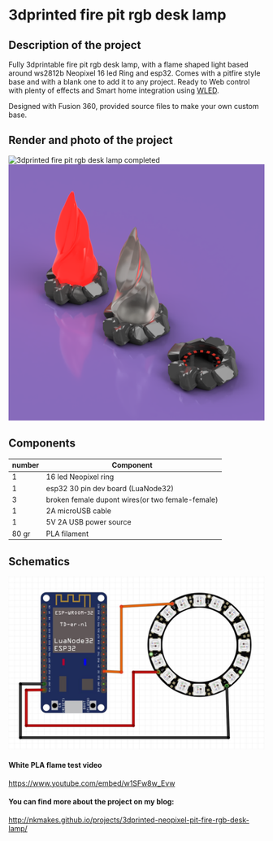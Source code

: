 # 3dprinted fire pit rgb desk lamp

## Description of the project

Fully 3dprintable fire pit rgb desk lamp, with a flame shaped light based around ws2812b Neopixel 16 led Ring and esp32. Comes with a pitfire style base and with a blank one to add it to any project. Ready to Web control with plenty of effects and Smart home integration using [WLED](https://github.com/Aircoookie/WLED).

Designed with Fusion 360, provided source files to make your own custom base.

## Render and photo of the project

![3dprinted fire pit rgb desk lamp completed]()
![3dprinted fire pit rgb desk lamp render](https://github.com/nkmakes/3dprinted-neopixel-pitfire/blob/master/img/pitfire_render.PNG)

## Components

| number | Component                                        |
| ------ | ------------------------------------------------ |
| 1      | 16 led Neopixel ring                             |
| 1      | esp32 30 pin dev board (LuaNode32)               |
| 3      | broken female dupont wires(or two female-female) |
| 1      | 2A microUSB cable                                |
| 1      | 5V 2A USB power source                           |
| 80 gr  | PLA filament                                     |

## Schematics

![Neopixel pitfire desk lamp LED ring cables](https://github.com/nkmakes/3dprinted-neopixel-pitfire/blob/master/img/pitfire_schematic.JPG)


#### White PLA flame test video
https://www.youtube.com/embed/w1SFw8w_Evw

#### You can find more about the project on my blog:
http://nkmakes.github.io/projects/3dprinted-neopixel-pit-fire-rgb-desk-lamp/




